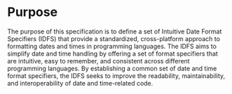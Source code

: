 # Purpose

The purpose of this specification is to define a set of Intuitive Date Format Specifiers (IDFS) that provide a standardized, cross-platform approach to formatting dates and times in programming languages. The IDFS aims to simplify date and time handling by offering a set of format specifiers that are intuitive, easy to remember, and consistent across different programming languages. By establishing a common set of date and time format specifiers, the IDFS seeks to improve the readability, maintainability, and interoperability of date and time-related code.
